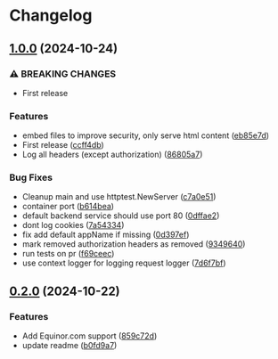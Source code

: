 # Changelog

## [1.0.0](https://github.com/equinor/radix-ingress-default-backend/compare/v0.2.0...v1.0.0) (2024-10-24)


### ⚠ BREAKING CHANGES

* First release

### Features

* embed files to improve security, only serve html content ([eb85e7d](https://github.com/equinor/radix-ingress-default-backend/commit/eb85e7d5f21c35460f4c259ec4bb21ab34ee55b7))
* First release ([ccff4db](https://github.com/equinor/radix-ingress-default-backend/commit/ccff4db3732c189771f260d446a0f0d1c82bf4d0))
* Log all headers (except authorization) ([86805a7](https://github.com/equinor/radix-ingress-default-backend/commit/86805a7a391b06e69f9c8fa7c15d84719d89d4b5))


### Bug Fixes

* Cleanup main and use httptest.NewServer ([c7a0e51](https://github.com/equinor/radix-ingress-default-backend/commit/c7a0e512da2168df6c5e2c5aa972d92eb8232917))
* container port ([b614bea](https://github.com/equinor/radix-ingress-default-backend/commit/b614bea48494ae1762e741d3f5ccb5063d535136))
* default backend service should use port 80 ([0dffae2](https://github.com/equinor/radix-ingress-default-backend/commit/0dffae243f797c1d9c13453fb66d5ca860491973))
* dont log cookies ([7a54334](https://github.com/equinor/radix-ingress-default-backend/commit/7a5433452c029c58c6eac24a5cb87e0596fc568d))
* fix add default appName if missing ([0d397ef](https://github.com/equinor/radix-ingress-default-backend/commit/0d397efe4988140fd89dc2f9aeb3d467bd65ceae))
* mark removed authorization headers as removed ([9349640](https://github.com/equinor/radix-ingress-default-backend/commit/9349640fc67b217bcdb5cd1e16ed7115895e3de2))
* run tests on pr ([f69ceec](https://github.com/equinor/radix-ingress-default-backend/commit/f69ceecf753c8ec95a6e69fcb236479d72cc789d))
* use context logger for logging request logger ([7d6f7bf](https://github.com/equinor/radix-ingress-default-backend/commit/7d6f7bf93813b9971be88a304f35595def0b5db9))

## [0.2.0](https://github.com/equinor/radix-ingress-default-backend/compare/v0.1.0...v0.2.0) (2024-10-22)


### Features

* Add Equinor.com support ([859c72d](https://github.com/equinor/radix-ingress-default-backend/commit/859c72d40e0e2214a54195d02dc5172ab26d9b83))
* update readme ([b0fd9a7](https://github.com/equinor/radix-ingress-default-backend/commit/b0fd9a7a909ab04716173306128f6ba51c88b320))
